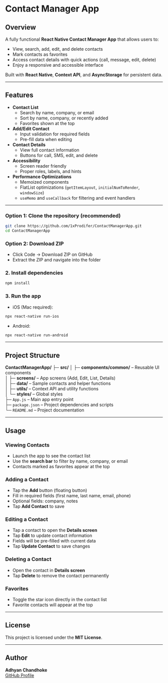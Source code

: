 # Contact Manager App

## Overview
A fully functional **React Native Contact Manager App** that allows users to:
- View, search, add, edit, and delete contacts
- Mark contacts as favorites
- Access contact details with quick actions (call, message, edit, delete)
- Enjoy a responsive and accessible interface

Built with **React Native**, **Context API**, and **AsyncStorage** for persistent data.

---

## Features
- **Contact List**
  - Search by name, company, or email
  - Sort by name, company, or recently added
  - Favorites shown at the top
- **Add/Edit Contact**
  - Input validation for required fields
  - Pre-fill data when editing
- **Contact Details**
  - View full contact information
  - Buttons for call, SMS, edit, and delete
- **Accessibility**
  - Screen reader friendly
  - Proper roles, labels, and hints
- **Performance Optimizations**
  - Memoized components
  - FlatList optimizations (`getItemLayout`, `initialNumToRender`, `windowSize`)
  - `useMemo` and `useCallback` for filtering and event handlers

---

### Option 1: Clone the repository (recommended)

```bash
git clone https://github.com/1xProdifer/ContactManagerApp.git
cd ContactManagerApp
```

### Option 2: Download ZIP

- Click Code → Download ZIP on GitHub
- Extract the ZIP and navigate into the folder
  
### 2. Install dependencies

```bash
npm install
```

### 3. Run the app

- iOS (Mac required):
```bash
npx react-native run-ios
```
- Android:
```bash
npx react-native run-android
```

---


## Project Structure

**ContactManagerApp/**
├─ **src/**
│  ├─ **components/common/** – Reusable UI components  
│  ├─ **screens/** – App screens (Add, Edit, List, Details)  
│  ├─ **data/** – Sample contacts and helper functions  
│  ├─ **utils/** – Context API and utility functions  
│  └─ **styles/** – Global styles  
├─ `App.js` – Main app entry point  
├─ `package.json` – Project dependencies and scripts  
└─ `README.md` – Project documentation


---

## Usage
### Viewing Contacts
- Launch the app to see the contact list  
- Use the **search bar** to filter by name, company, or email  
- Contacts marked as favorites appear at the top  

### Adding a Contact
- Tap the **Add** button (floating button)  
- Fill in required fields (first name, last name, email, phone)  
- Optional fields: company, notes  
- Tap **Add Contact** to save  

### Editing a Contact
- Tap a contact to open the **Details screen**  
- Tap **Edit** to update contact information  
- Fields will be pre-filled with current data  
- Tap **Update Contact** to save changes  

### Deleting a Contact
- Open the contact in **Details screen**  
- Tap **Delete** to remove the contact permanently  

### Favorites
- Toggle the star icon directly in the contact list  
- Favorite contacts will appear at the top
  
---

## License
This project is licensed under the **MIT License**.

---

## Author
**Adhyan Chandhoke**  
[GitHub Profile](https://github.com/1xProdifer)
